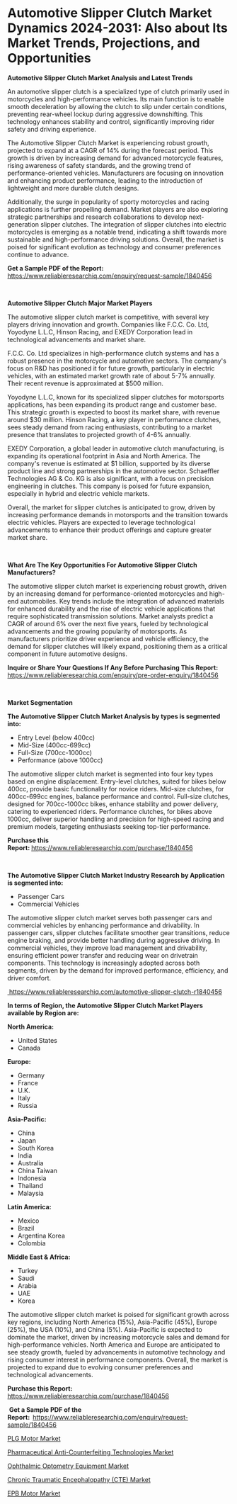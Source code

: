 <p><h1>Automotive Slipper Clutch Market Dynamics 2024-2031: Also about Its Market Trends, Projections, and Opportunities</h1></p><p><strong>Automotive Slipper Clutch Market Analysis and Latest Trends</strong></p>
<p><p>An automotive slipper clutch is a specialized type of clutch primarily used in motorcycles and high-performance vehicles. Its main function is to enable smooth deceleration by allowing the clutch to slip under certain conditions, preventing rear-wheel lockup during aggressive downshifting. This technology enhances stability and control, significantly improving rider safety and driving experience.</p><p>The Automotive Slipper Clutch Market is experiencing robust growth, projected to expand at a CAGR of 14% during the forecast period. This growth is driven by increasing demand for advanced motorcycle features, rising awareness of safety standards, and the growing trend of performance-oriented vehicles. Manufacturers are focusing on innovation and enhancing product performance, leading to the introduction of lightweight and more durable clutch designs. </p><p>Additionally, the surge in popularity of sporty motorcycles and racing applications is further propelling demand. Market players are also exploring strategic partnerships and research collaborations to develop next-generation slipper clutches. The integration of slipper clutches into electric motorcycles is emerging as a notable trend, indicating a shift towards more sustainable and high-performance driving solutions. Overall, the market is poised for significant evolution as technology and consumer preferences continue to advance.</p></p>
<p><strong>Get a Sample PDF of the Report:&nbsp;</strong> <a href="https://www.reliableresearchiq.com/enquiry/request-sample/1840456?utm_campaign=99&utm_medium=2&utm_source=Github&utm_content=ia&utm_term=03112024&utm_id=automotive-slipper-clutch">https://www.reliableresearchiq.com/enquiry/request-sample/1840456</a></p>
<p>&nbsp;</p>
<p><strong>Automotive Slipper Clutch Major Market Players</strong></p>
<p><p>The automotive slipper clutch market is competitive, with several key players driving innovation and growth. Companies like F.C.C. Co. Ltd, Yoyodyne L.L.C, Hinson Racing, and EXEDY Corporation lead in technological advancements and market share.</p><p>F.C.C. Co. Ltd specializes in high-performance clutch systems and has a robust presence in the motorcycle and automotive sectors. The company's focus on R&D has positioned it for future growth, particularly in electric vehicles, with an estimated market growth rate of about 5-7% annually. Their recent revenue is approximated at $500 million.</p><p>Yoyodyne L.L.C, known for its specialized slipper clutches for motorsports applications, has been expanding its product range and customer base. This strategic growth is expected to boost its market share, with revenue around $30 million. Hinson Racing, a key player in performance clutches, sees steady demand from racing enthusiasts, contributing to a market presence that translates to projected growth of 4-6% annually.</p><p>EXEDY Corporation, a global leader in automotive clutch manufacturing, is expanding its operational footprint in Asia and North America. The company's revenue is estimated at $1 billion, supported by its diverse product line and strong partnerships in the automotive sector. Schaeffler Technologies AG & Co. KG is also significant, with a focus on precision engineering in clutches. This company is poised for future expansion, especially in hybrid and electric vehicle markets.</p><p>Overall, the market for slipper clutches is anticipated to grow, driven by increasing performance demands in motorsports and the transition towards electric vehicles. Players are expected to leverage technological advancements to enhance their product offerings and capture greater market share.</p></p>
<p>&nbsp;</p>
<p><strong>What Are The Key Opportunities For Automotive Slipper Clutch Manufacturers?</strong></p>
<p><p>The automotive slipper clutch market is experiencing robust growth, driven by an increasing demand for performance-oriented motorcycles and high-end automobiles. Key trends include the integration of advanced materials for enhanced durability and the rise of electric vehicle applications that require sophisticated transmission solutions. Market analysts predict a CAGR of around 6% over the next five years, fueled by technological advancements and the growing popularity of motorsports. As manufacturers prioritize driver experience and vehicle efficiency, the demand for slipper clutches will likely expand, positioning them as a critical component in future automotive designs.</p></p>
<p><strong>Inquire or Share Your Questions If Any Before Purchasing This Report:</strong> <a href="https://www.reliableresearchiq.com/enquiry/pre-order-enquiry/1840456?utm_campaign=99&utm_medium=2&utm_source=Github&utm_content=ia&utm_term=03112024&utm_id=automotive-slipper-clutch">https://www.reliableresearchiq.com/enquiry/pre-order-enquiry/1840456</a></p>
<p>&nbsp;</p>
<p><strong>Market Segmentation</strong></p>
<p><strong>The Automotive Slipper Clutch Market Analysis by types is segmented into:</strong></p>
<p><ul><li>Entry Level (below 400cc)</li><li>Mid-Size (400cc-699cc)</li><li>Full-Size (700cc-1000cc)</li><li>Performance (above 1000cc)</li></ul></p>
<p><p>The automotive slipper clutch market is segmented into four key types based on engine displacement. Entry-level clutches, suited for bikes below 400cc, provide basic functionality for novice riders. Mid-size clutches, for 400cc-699cc engines, balance performance and control. Full-size clutches, designed for 700cc-1000cc bikes, enhance stability and power delivery, catering to experienced riders. Performance clutches, for bikes above 1000cc, deliver superior handling and precision for high-speed racing and premium models, targeting enthusiasts seeking top-tier performance.</p></p>
<p><strong>Purchase this Report:&nbsp;</strong><a href="https://www.reliableresearchiq.com/purchase/1840456?utm_campaign=99&utm_medium=2&utm_source=Github&utm_content=ia&utm_term=03112024&utm_id=automotive-slipper-clutch">https://www.reliableresearchiq.com/purchase/1840456</a></p>
<p>&nbsp;</p>
<p><strong>The Automotive Slipper Clutch Market Industry Research by Application is segmented into:</strong></p>
<p><ul><li>Passenger Cars</li><li>Commercial Vehicles</li></ul></p>
<p><p>The automotive slipper clutch market serves both passenger cars and commercial vehicles by enhancing performance and drivability. In passenger cars, slipper clutches facilitate smoother gear transitions, reduce engine braking, and provide better handling during aggressive driving. In commercial vehicles, they improve load management and drivability, ensuring efficient power transfer and reducing wear on drivetrain components. This technology is increasingly adopted across both segments, driven by the demand for improved performance, efficiency, and driver comfort.</p></p>
<p><a href="https://www.reliableresearchiq.com/automotive-slipper-clutch-r1840456?utm_campaign=99&utm_medium=2&utm_source=Github&utm_content=ia&utm_term=03112024&utm_id=automotive-slipper-clutch">&nbsp;https://www.reliableresearchiq.com/automotive-slipper-clutch-r1840456</a></p>
<p><strong>In terms of Region, the Automotive Slipper Clutch Market Players available by Region are:</strong></p>
<p>
    <p> <strong> North America: </strong>
        <ul>
            <li>United States</li>
            <li>Canada</li>
        </ul>
        </p> 
    <p> <strong> Europe: </strong>
        <ul>
            <li>Germany</li>
            <li>France</li>
            <li>U.K.</li>
            <li>Italy</li>
            <li>Russia</li>
        </ul>
        </p> 
    <p> <strong> Asia-Pacific: </strong>
        <ul>
            <li>China</li>
            <li>Japan</li>
            <li>South Korea</li>
            <li>India</li>
            <li>Australia</li>
            <li>China Taiwan</li>
            <li>Indonesia</li>
            <li>Thailand</li>
            <li>Malaysia</li>
        </ul>
        </p> 
    <p> <strong> Latin America: </strong>
        <ul>
            <li>Mexico</li>
            <li>Brazil</li>
            <li>Argentina Korea</li>
            <li>Colombia</li>
        </ul>
        </p> 
    <p> <strong> Middle East & Africa: </strong>
        <ul>
            <li>Turkey</li>
            <li>Saudi</li>
            <li>Arabia</li>
            <li>UAE</li>
            <li>Korea</li>
        </ul>
    </p>
    </p>
<p><p>The automotive slipper clutch market is poised for significant growth across key regions, including North America (15%), Asia-Pacific (45%), Europe (25%), the USA (10%), and China (5%). Asia-Pacific is expected to dominate the market, driven by increasing motorcycle sales and demand for high-performance vehicles. North America and Europe are anticipated to see steady growth, fueled by advancements in automotive technology and rising consumer interest in performance components. Overall, the market is projected to expand due to evolving consumer preferences and technological advancements.</p></p>
<p><strong>Purchase this Report: </strong><a href="https://www.reliableresearchiq.com/purchase/1840456?utm_campaign=99&utm_medium=2&utm_source=Github&utm_content=ia&utm_term=03112024&utm_id=automotive-slipper-clutch">https://www.reliableresearchiq.com/purchase/1840456</a></p>
<p>&nbsp;<strong>Get a Sample PDF of the Report:&nbsp;&nbsp;</strong><a href="https://www.reliableresearchiq.com/enquiry/request-sample/1840456?utm_campaign=99&utm_medium=2&utm_source=Github&utm_content=ia&utm_term=03112024&utm_id=automotive-slipper-clutch">https://www.reliableresearchiq.com/enquiry/request-sample/1840456</a></p>
<p><strong></strong></p>
<p><p><a href="https://github.com/danyelltzmol/Market-Research-Report-List-1/blob/main/plg-motor-market.md?utm_campaign=99&utm_medium=2&utm_source=Github&utm_content=ia&utm_term=03112024&utm_id=automotive-slipper-clutch">PLG Motor Market</a></p><p><a href="https://issuu.com/reportprime-2/docs/pharmaceutical-anti-counterfeiting-_c1773b0cab3a3f?utm_campaign=99&utm_medium=2&utm_source=Github&utm_content=ia&utm_term=03112024&utm_id=automotive-slipper-clutch">Pharmaceutical Anti-Counterfeiting Technologies Market</a></p><p><a href="https://www.linkedin.com/pulse/ophthalmic-optometry-equipment-market-evolution-future-outlook-meeif?utm_campaign=99&utm_medium=2&utm_source=Github&utm_content=ia&utm_term=03112024&utm_id=automotive-slipper-clutch">Ophthalmic Optometry Equipment Market</a></p><p><a href="https://issuu.com/reportprime-2/docs/chronic-traumatic-encephalopathy-ct_833e45bdd380da?utm_campaign=99&utm_medium=2&utm_source=Github&utm_content=ia&utm_term=03112024&utm_id=automotive-slipper-clutch">Chronic Traumatic Encephalopathy (CTE) Market</a></p><p><a href="https://github.com/anidillnagatat/Market-Research-Report-List-1/blob/main/epb-motor-market.md?utm_campaign=99&utm_medium=2&utm_source=Github&utm_content=ia&utm_term=03112024&utm_id=automotive-slipper-clutch">EPB Motor Market</a></p></p>